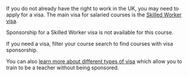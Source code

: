 If you do not already have the right to work in the UK, you may need to apply for a visa. The main visa for salaried courses is the [Skilled Worker visa](https://www.gov.uk/student-visa).

Sponsorship for a Skilled Worker visa is not available for this course.

If you need a visa, filter your course search to find courses with visa sponsorship.

You can also [learn more about different types of visa](https://www.gov.uk/government/publications/train-to-teach-in-england-non-uk-applicants/train-to-teach-in-england-if-youre-a-non-uk-citizen#studying-and-working-as-a-teacher-in-the-uk-without-a-skilled-worker-visa-or-a-student-visa) which allow you to train to be a teacher without being sponsored.
